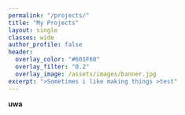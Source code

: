```yaml
---
permalink: "/projects/"
title: "My Projects"
layout: single
classes: wide
author_profile: false
header:
  overlay_color: "#601F60"
  overlay_filter: "0.2"
  overlay_image: /assets/images/banner.jpg
excerpt: ">Sometimes i like making things >test"
---
```


**uwa**
